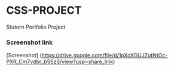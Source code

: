 # CSS-PROJECT
 Stutern Portfolio Project

### Screenshot link
[Screenshot] (https://drive.google.com/file/d/1pXcXGUJZutNtOc-PXR_Cm7vdbr_b5SzS/view?usp=share_link)
